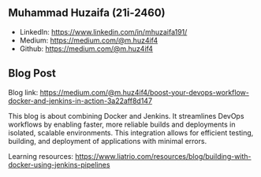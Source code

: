 ## Muhammad Huzaifa (21i-2460)

- LinkedIn: https://www.linkedin.com/in/mhuzaifa191/
- Medium: https://medium.com/@m.huz4if4
- Github: https://medium.com/@m.huz4if4

## Blog Post
Blog link: https://medium.com/@m.huz4if4/boost-your-devops-workflow-docker-and-jenkins-in-action-3a22aff8d147

This blog is about combining Docker and Jenkins. It streamlines DevOps workflows by enabling faster, more reliable builds and deployments in isolated, scalable environments. This integration allows for efficient testing, building, and deployment of applications with minimal errors.

Learning resources: https://www.liatrio.com/resources/blog/building-with-docker-using-jenkins-pipelines 

